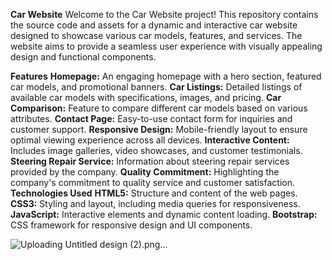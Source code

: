 **Car Website**
Welcome to the Car Website project! This repository contains the source code and assets for a dynamic and interactive car website designed to showcase various car models, features, and services. The website aims to provide a seamless user experience with visually appealing design and functional components.

**Features**
**Homepage:** An engaging homepage with a hero section, featured car models, and promotional banners.
**Car Listings:** Detailed listings of available car models with specifications, images, and pricing.
**Car Comparison:** Feature to compare different car models based on various attributes.
**Contact Page:** Easy-to-use contact form for inquiries and customer support.
**Responsive Design:** Mobile-friendly layout to ensure optimal viewing experience across all devices.
**Interactive Content:** Includes image galleries, video showcases, and customer testimonials.
**Steering Repair Service:** Information about steering repair services provided by the company.
**Quality Commitment:** Highlighting the company's commitment to quality service and customer satisfaction.
**Technologies Used**
**HTML5:** Structure and content of the web pages.
**CSS3:** Styling and layout, including media queries for responsiveness.
**JavaScript:** Interactive elements and dynamic content loading.
**Bootstrap:** CSS framework for responsive design and UI components.



![Uploading Untitled design (2).png…]()





